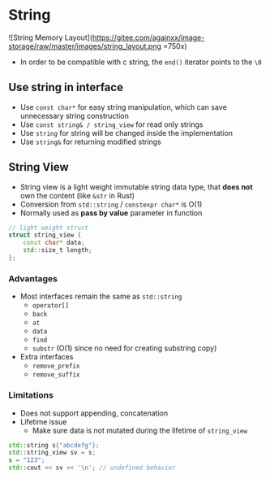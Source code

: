 # String

![String Memory Layout](https://gitee.com/againxx/image-storage/raw/master/images/string_layout.png =750x)
* In order to be compatible with c string, the `end()` iterator points to the `\0`

## Use string in interface
* Use `const char*` for easy string manipulation, which can save unnecessary string construction
* Use `const string& / string_view` for read only strings
* Use `string` for string will be changed inside the implementation
* Use `string&` for returning modified strings

## String View
* String view is a light weight immutable string data type, that **does not** own the content (like `&str` in Rust)
* Conversion from `std::string` / `constexpr char*` is O(1)
* Normally used as **pass by value** parameter in function

```cpp
// light weight struct
struct string_view {
    const char* data;
    std::size_t length;
};
```

### Advantages
* Most interfaces remain the same as `std::string`
    - `operator[]`
    - `back`
    - `at`
    - `data`
    - `find`
    - `substr` (O(1) since no need for creating substring copy)
* Extra interfaces
    - `remove_prefix`
    - `remove_suffix`

### Limitations
* Does not support appending, concatenation
* Lifetime issue
    - Make sure data is not mutated during the lifetime of `string_view`

```cpp
std::string s{"abcdefg"};
std::string_view sv = s;
s = "123";
std::cout << sv << '\n'; // undefined behavior
```
